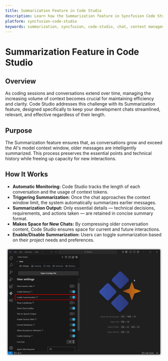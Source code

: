 ```yaml
---
title: Summarization Feature in Code Studio
description: Learn how the Summarization feature in Syncfusion Code Studio helps manage long conversations by intelligently summarizing chat history, preserving context, and ensuring efficient collaboration.
platform: syncfusion-code-studio
keywords: summarization, syncfusion, code-studio, chat, context management, development, efficiency
---
```


# Summarization Feature in Code Studio

## Overview
As coding sessions and conversations extend over time, managing the increasing volume of context becomes crucial for maintaining efficiency and clarity. Code Studio addresses this challenge with its Summarization feature, designed specifically to keep your development chats streamlined, relevant, and effective regardless of their length.

## Purpose
The Summarization feature ensures that, as conversations grow and exceed the AI's model context window, older messages are intelligently summarized. This process preserves the essential points and technical history while freeing up capacity for new interactions.

## How It Works

- **Automatic Monitoring:** Code Studio tracks the length of each conversation and the usage of context tokens.
- **Triggering Summarization:** Once the chat approaches the context window limit, the system automatically summarizes earlier messages.
- **Summarization Output:** Only essential details — technical decisions, requirements, and actions taken — are retained in concise summary format.
- **Makes Space for New Chats:** By compressing older conversation content, Code Studio ensures space for current and future interactions.
- **Enable/Disable Summarization:** Users can toggle summarization based on their project needs and preferences.

<img src="./feature-images/summarization.png" alt="summarization" />

